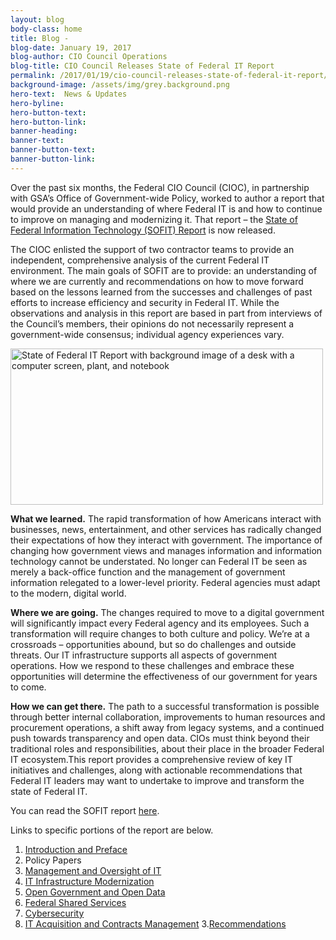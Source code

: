 ```yaml
---
layout: blog
body-class: home
title: Blog - 
blog-date: January 19, 2017
blog-author: CIO Council Operations
blog-title: CIO Council Releases State of Federal IT Report
permalink: /2017/01/19/cio-council-releases-state-of-federal-it-report/
background-image: /assets/img/grey.background.png
hero-text:  News & Updates
hero-byline:
hero-button-text: 
hero-button-link: 
banner-heading: 
banner-text: 
banner-button-text: 
banner-button-link: 
---
```

Over the past six months, the Federal CIO Council (CIOC), in partnership with GSA’s Office of Government-wide Policy, worked to author a report that would provide an understanding of where Federal IT is and how to continue to improve on managing and modernizing it. That report &#8211; the <a href="https://s3.amazonaws.com/sitesusa/wp-content/uploads/sites/1151/2017/05/CIO-Council-State-of-Federal-IT-Report-January-2017-1.pdf">State of Federal Information Technology (SOFIT) Report</a>   is now released.

The CIOC enlisted the support of two contractor teams to provide an independent, comprehensive analysis of the current Federal IT environment. The main goals of SOFIT are to provide: an understanding of where we are currently and recommendations on how to move forward based on the lessons learned from the successes and challenges of past efforts to increase efficiency and security in Federal IT.  While the observations and analysis in this report are based in part from interviews of the Council’s members, their opinions do not necessarily represent a government-wide consensus; individual agency experiences vary.

<img src="https://s3.amazonaws.com/sitesusa/wp-content/uploads/sites/1151/2017/01/2F2Fhttps-7-300x150.png" alt="State of Federal IT Report with background image of a desk with a computer screen, plant, and notebook" width="500" height="250" />

<b>What we learned.</b> The rapid transformation of how Americans interact with businesses, news, entertainment, and other services has radically changed their expectations of how they interact with government. The importance of changing how government views and manages information and information technology cannot be understated. No longer can Federal IT be seen as merely a back-office function and the management of government information relegated to a lower-level priority. Federal agencies must adapt to the modern, digital world.

<b>Where we are going.</b> The changes required to move to a digital government will significantly impact every Federal agency and its employees. Such a transformation will require changes to both culture and policy. We’re at a crossroads &#8211; opportunities abound, but so do challenges and outside threats. Our IT infrastructure supports all aspects of government operations. How we respond to these challenges and embrace these opportunities will determine the effectiveness of our government for years to come.

<b>How we can get there.</b> The path to a successful transformation is possible through better internal collaboration, improvements to human resources and procurement operations, a shift away from legacy systems, and a continued push towards transparency and open data. CIOs must think beyond their traditional roles and responsibilities, about their place in the broader Federal IT ecosystem.This report provides a comprehensive review of key IT initiatives and challenges, along with actionable recommendations that Federal IT leaders may want to undertake to improve and transform the state of Federal IT.

You can read the SOFIT report <A HREF="https://s3.amazonaws.com/sitesusa/wp-content/uploads/sites/1151/2017/05/CIO-Council-State-of-Federal-IT-Report-January-2017-1.pdf">here</A>. 

Links to specific portions of the report are below.
1. <A HREF="/assets/files/sofit/01.introduction.pdf">Introduction and Preface</A>
2. Policy Papers
  1. <A HREF="/assets/files/sofit/02.01.sofit.mgmt.oversight.pdf">Management and Oversight of IT</A>
  2. <A HREF="/assets/files/sofit/02.02.sofit.it.infrastrucutre.modernization.pdf">IT Infrastructure Modernization</A>
  3. <A HREF="/assets/files/sofit/02.03.sofit.open.govt.open.data.pdf">Open Government and Open Data</A>
  4. <A HREF="/assets/files/sofit/02.04.shared.services.pdf">Federal Shared Services</A>
  5. <A HREF="/assets/files/sofit/02.05.cybersecurity.pdf">Cybersecurity</A>
  6. <A HREF="/assets/files/sofit/02.06.acquisition.pdf">IT Acquisition and Contracts Management</A>
3.<A HREF="/assets/files/sofit/03.recommendations.pdf">Recommendations</A>






